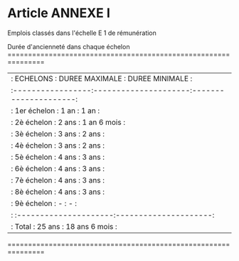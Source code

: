 # Article ANNEXE I

Emplois classés dans l'échelle E 1 de rémunération

Durée d'ancienneté dans chaque échelon ===============================================================

<table>
<tr>
<td> :     ECHELONS    :    DUREE MAXIMALE   :    DUREE MINIMALE   :</td>
</tr>
<tr>
<td> :-----------------:---------------------:---------------------:</td>
</tr>
<tr>
<td> : 1er échelon     :       1 an          :      1 an           :</td>
</tr>
<tr>
<td> : 2è échelon      :       2 ans         :      1 an 6 mois    :</td>
</tr>
<tr>
<td> : 3è échelon      :       3 ans         :      2 ans          :</td>
</tr>
<tr>
<td> : 4è échelon      :       3 ans         :      2 ans          :</td>
</tr>
<tr>
<td> : 5è échelon      :       4 ans         :      3 ans          :</td>
</tr>
<tr>
<td> : 6è échelon      :       4 ans         :      3 ans          :</td>
</tr>
<tr>
<td> : 7è échelon      :       4 ans         :      3 ans          :</td>
</tr>
<tr>
<td> : 8è échelon      :       4 ans         :      3 ans          :</td>
</tr>
<tr>
<td> : 9è échelon      :         -           :        -            :</td>
</tr>
<tr>
<td> :                 :---------------------:---------------------:</td>
</tr>
<tr>
<td> :     Total       :      25 ans         :     18 ans 6 mois   :</td>
</tr>
</table>

===============================================================
